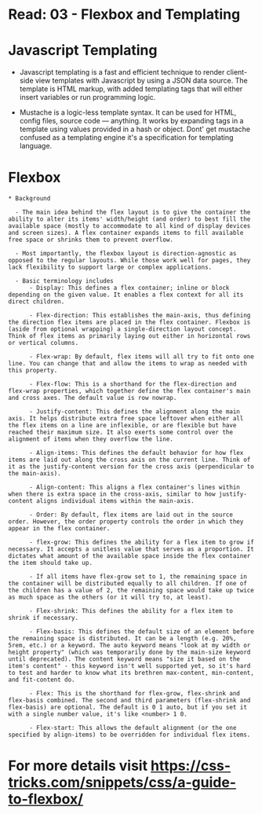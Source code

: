 # Read: 03 - Flexbox and Templating

# Javascript Templating
  * Javascript templating is a fast and efficient technique to render client-side view templates with Javascript by using a JSON data source. The template is HTML markup, with added templating tags that will either insert variables or run programming logic.

  * Mustache is a logic-less template syntax. It can be used for HTML, config files, source code — anything. It works by expanding tags in a template using values provided in a hash or object. Dont' get mustache confused as a templating engine it's a specification for templating language.

  # Flexbox

    * Background 

      - The main idea behind the flex layout is to give the container the ability to alter its items' width/height (and order) to best fill the available space (mostly to accommodate to all kind of display devices and screen sizes). A flex container expands items to fill available free space or shrinks them to prevent overflow.

      - Most importantly, the flexbox layout is direction-agnostic as opposed to the regular layouts. While those work well for pages, they lack flexibility to support large or complex applications. 

      - Basic terminology includes 
          - Display: This defines a flex container; inline or block depending on the given value. It enables a flex context for all its direct children.

          - Flex-direction: This establishes the main-axis, thus defining the direction flex items are placed in the flex container. Flexbox is (aside from optional wrapping) a single-direction layout concept. Think of flex items as primarily laying out either in horizontal rows or vertical columns.

          - Flex-wrap: By default, flex items will all try to fit onto one line. You can change that and allow the items to wrap as needed with this property.

          - Flex-flow: This is a shorthand for the flex-direction and flex-wrap properties, which together define the flex container's main and cross axes. The default value is row nowrap.

          - Justify-content: This defines the alignment along the main axis. It helps distribute extra free space leftover when either all the flex items on a line are inflexible, or are flexible but have reached their maximum size. It also exerts some control over the alignment of items when they overflow the line.

          - Align-items: This defines the default behavior for how flex items are laid out along the cross axis on the current line. Think of it as the justify-content version for the cross axis (perpendicular to the main-axis).

          - Align-content: This aligns a flex container's lines within when there is extra space in the cross-axis, similar to how justify-content aligns individual items within the main-axis.

          - Order: By default, flex items are laid out in the source order. However, the order property controls the order in which they appear in the flex container.

          - flex-grow: This defines the ability for a flex item to grow if necessary. It accepts a unitless value that serves as a proportion. It dictates what amount of the available space inside the flex container the item should take up.

          - If all items have flex-grow set to 1, the remaining space in the container will be distributed equally to all children. If one of the children has a value of 2, the remaining space would take up twice as much space as the others (or it will try to, at least).

          - Flex-shrink: This defines the ability for a flex item to shrink if necessary.

          - Flex-basis: This defines the default size of an element before the remaining space is distributed. It can be a length (e.g. 20%, 5rem, etc.) or a keyword. The auto keyword means "look at my width or height property" (which was temporarily done by the main-size keyword until deprecated). The content keyword means "size it based on the item's content" - this keyword isn't well supported yet, so it's hard to test and harder to know what its brethren max-content, min-content, and fit-content do.

          - Flex: This is the shorthand for flex-grow, flex-shrink and flex-basis combined. The second and third parameters (flex-shrink and flex-basis) are optional. The default is 0 1 auto, but if you set it with a single number value, it's like <number> 1 0.

          - Flex-start: This allows the default alignment (or the one specified by align-items) to be overridden for individual flex items.

# For more details visit https://css-tricks.com/snippets/css/a-guide-to-flexbox/





 





